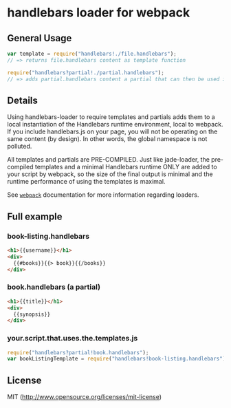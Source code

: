 # handlebars loader for webpack

## General Usage

``` javascript
var template = require("handlebars!./file.handlebars");
// => returns file.handlebars content as template function

require("handlebars?partial!./partial.handlebars");
// => adds partial.handlebars content a partial that can then be used in a template. Simply requiring the partial, specifying to the loader that is a partial the with "?partial" query param, to make it available elsewhere
```

## Details

Using handlebars-loader to require templates and partials adds them to a local instantiation of the Handlebars runtime environment, local to webpack. If you include handlebars.js on your page, you will not be operating on the same content (by design).  In other words, the global namespace is not polluted.

All templates and partials are PRE-COMPILED.  Just like jade-loader, the pre-compiled templates and a minimal Handlebars runtime ONLY are added to your script by webpack, so the size of the final output is minimal and the runtime performance of using the templates is maximal.

See [`webpack`](https://github.com/webpack/webpack) documentation for more information regarding loaders.

## Full example

### book-listing.handlebars
```html
<h1>{{username}}</h1>
<div>
  {{#books}}{{> book}}{{/books}}
</div>
```

### book.handlebars (a partial)
```html
<h1>{{title}}</h1>
<div>
  {{synopsis}}
</div>
```

### your.script.that.uses.the.templates.js
```javascript
require("handlebars?partial!book.handlebars");
var bookListingTemplate = require("handlebars!book-listing.handlebars"); // this template can render using the partial above
```

## License

MIT (http://www.opensource.org/licenses/mit-license)